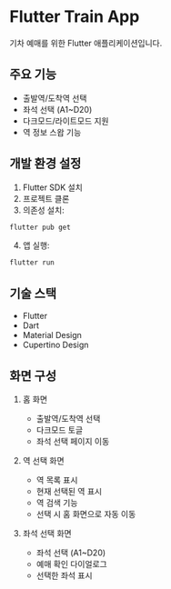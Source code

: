 # Flutter Train App

기차 예매를 위한 Flutter 애플리케이션입니다.

## 주요 기능

- 출발역/도착역 선택
- 좌석 선택 (A1~D20)
- 다크모드/라이트모드 지원
- 역 정보 스왑 기능

## 개발 환경 설정

1. Flutter SDK 설치
2. 프로젝트 클론
3. 의존성 설치:

```bash
flutter pub get
```

4. 앱 실행:

```bash
flutter run
```

## 기술 스택

- Flutter
- Dart
- Material Design
- Cupertino Design

## 화면 구성

1. 홈 화면

   - 출발역/도착역 선택
   - 다크모드 토글
   - 좌석 선택 페이지 이동

2. 역 선택 화면

   - 역 목록 표시
   - 현재 선택된 역 표시
   - 역 검색 기능
   - 선택 시 홈 화면으로 자동 이동

3. 좌석 선택 화면
   - 좌석 선택 (A1~D20)
   - 예매 확인 다이얼로그
   - 선택한 좌석 표시
